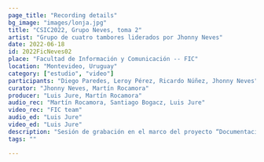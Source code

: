 ```yaml
---
page_title: "Recording details"
bg_image: "images/lonja.jpg"
title: "CSIC2022, Grupo Neves, toma 2"  
artist: "Grupo de cuatro tambores liderados por Jhonny Neves" 
date: 2022-06-18
id: 2022FicNeves02
place: "Facultad de Información y Comunicación -- FIC" 
location: "Montevideo, Uruguay" 
category: ["estudio", "video"]
participants: "Diego Paredes, Leroy Pérez, Ricardo Núñez, Jhonny Neves" 
curator: "Jhonny Neves, Martín Rocamora" 
producer: "Luis Jure, Martín Rocamora" 
audio_rec: "Martín Rocamora, Santiago Bogacz, Luis Jure" 
video_rec: "FIC team" 
audio_ed: "Luis Jure" 
video_ed: "Luis Jure" 
description: "Sesión de grabación en el marco del proyecto “Documentacion y análisis del candombe uruguayo”, financiado por la CSIC, agencia de investigación de la Universidad de la República. La sesión se realizó en colaboración con la FIC." 
tags: "" 

---
```

